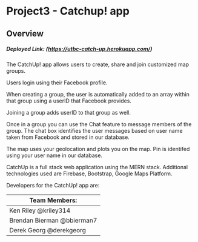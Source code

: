# Project3 - Catchup! app 

## Overview

##### Deployed Link: (https://utbc-catch-up.herokuapp.com/)

The CatchUp! app allows users to create, share and join customized map groups.

Users login using their Facebook profile.

When creating a group, the user is automatically added to an array within that group using a userID that Facebook provides.

Joining a group adds userID to that group as well.

Once in a group you can use the Chat feature to message members of the group. The chat box identifies the user messages based on user name taken from 
Facebook and stored in our database.

The map uses your geolocation and plots you on the map. Pin is identifed using your user name in our database.



CatchUp is a full stack web application using the MERN stack.
Additional technologies used are Firebase, Bootstrap, Google Maps Platform.

Developers for the CatchUp! app are:

| Team Members: |
| -------------------- |
| Ken Riley @kriley314 |
| Brendan Bierman @bbierman7 |
| Derek Georg @derekgeorg |
